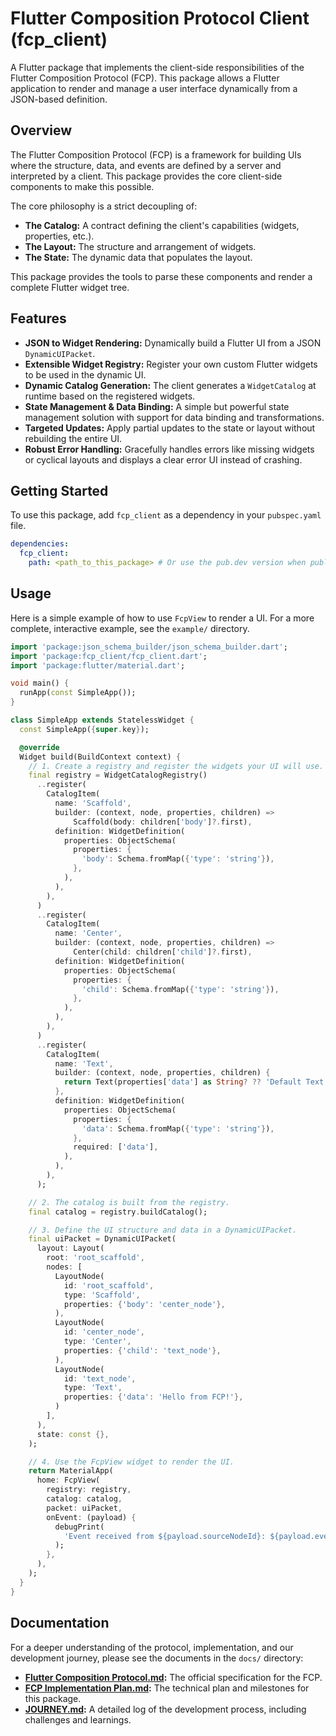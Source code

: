 # Flutter Composition Protocol Client (fcp_client)

A Flutter package that implements the client-side responsibilities of the Flutter Composition Protocol (FCP). This package allows a Flutter application to render and manage a user interface dynamically from a JSON-based definition.

## Overview

The Flutter Composition Protocol (FCP) is a framework for building UIs where the structure, data, and events are defined by a server and interpreted by a client. This package provides the core client-side components to make this possible.

The core philosophy is a strict decoupling of:

- **The Catalog:** A contract defining the client's capabilities (widgets, properties, etc.).
- **The Layout:** The structure and arrangement of widgets.
- **The State:** The dynamic data that populates the layout.

This package provides the tools to parse these components and render a complete Flutter widget tree.

## Features

- **JSON to Widget Rendering:** Dynamically build a Flutter UI from a JSON `DynamicUIPacket`.
- **Extensible Widget Registry:** Register your own custom Flutter widgets to be used in the dynamic UI.
- **Dynamic Catalog Generation:** The client generates a `WidgetCatalog` at runtime based on the registered widgets.
- **State Management & Data Binding:** A simple but powerful state management solution with support for data binding and transformations.
- **Targeted Updates:** Apply partial updates to the state or layout without rebuilding the entire UI.
- **Robust Error Handling:** Gracefully handles errors like missing widgets or cyclical layouts and displays a clear error UI instead of crashing.

## Getting Started

To use this package, add `fcp_client` as a dependency in your `pubspec.yaml` file.

```yaml
dependencies:
  fcp_client:
    path: <path_to_this_package> # Or use the pub.dev version when published
```

## Usage

Here is a simple example of how to use `FcpView` to render a UI. For a more complete, interactive example, see the `example/` directory.

```dart
import 'package:json_schema_builder/json_schema_builder.dart';
import 'package:fcp_client/fcp_client.dart';
import 'package:flutter/material.dart';

void main() {
  runApp(const SimpleApp());
}

class SimpleApp extends StatelessWidget {
  const SimpleApp({super.key});

  @override
  Widget build(BuildContext context) {
    // 1. Create a registry and register the widgets your UI will use.
    final registry = WidgetCatalogRegistry()
      ..register(
        CatalogItem(
          name: 'Scaffold',
          builder: (context, node, properties, children) =>
              Scaffold(body: children['body']?.first),
          definition: WidgetDefinition(
            properties: ObjectSchema(
              properties: {
                'body': Schema.fromMap({'type': 'string'}),
              },
            ),
          ),
        ),
      )
      ..register(
        CatalogItem(
          name: 'Center',
          builder: (context, node, properties, children) =>
              Center(child: children['child']?.first),
          definition: WidgetDefinition(
            properties: ObjectSchema(
              properties: {
                'child': Schema.fromMap({'type': 'string'}),
              },
            ),
          ),
        ),
      )
      ..register(
        CatalogItem(
          name: 'Text',
          builder: (context, node, properties, children) {
            return Text(properties['data'] as String? ?? 'Default Text');
          },
          definition: WidgetDefinition(
            properties: ObjectSchema(
              properties: {
                'data': Schema.fromMap({'type': 'string'}),
              },
              required: ['data'],
            ),
          ),
        ),
      );

    // 2. The catalog is built from the registry.
    final catalog = registry.buildCatalog();

    // 3. Define the UI structure and data in a DynamicUIPacket.
    final uiPacket = DynamicUIPacket(
      layout: Layout(
        root: 'root_scaffold',
        nodes: [
          LayoutNode(
            id: 'root_scaffold',
            type: 'Scaffold',
            properties: {'body': 'center_node'},
          ),
          LayoutNode(
            id: 'center_node',
            type: 'Center',
            properties: {'child': 'text_node'},
          ),
          LayoutNode(
            id: 'text_node',
            type: 'Text',
            properties: {'data': 'Hello from FCP!'},
          )
        ],
      ),
      state: const {},
    );

    // 4. Use the FcpView widget to render the UI.
    return MaterialApp(
      home: FcpView(
        registry: registry,
        catalog: catalog,
        packet: uiPacket,
        onEvent: (payload) {
          debugPrint(
            'Event received from ${payload.sourceNodeId}: ${payload.eventName}',
          );
        },
      ),
    );
  }
}
```

## Documentation

For a deeper understanding of the protocol, implementation, and our development journey, please see the documents in the `docs/` directory:

- **[Flutter Composition Protocol.md](./docs/Flutter%20Composition%20Protocol.md):** The official specification for the FCP.
- **[FCP Implementation Plan.md](./docs/FCP%20Implementation%20Plan.md):** The technical plan and milestones for this package.
- **[JOURNEY.md](./docs/JOURNEY.md):** A detailed log of the development process, including challenges and learnings.
